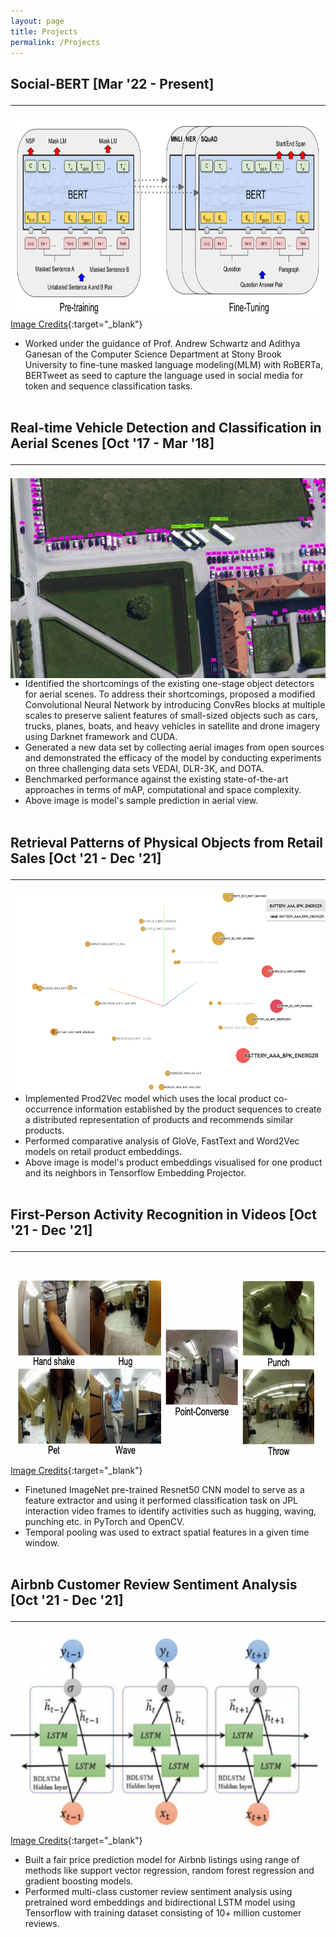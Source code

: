 ```yaml
---
layout: page
title: Projects
permalink: /Projects
---
```

## __Social-BERT [Mar '22 - Present]__ <hr>
<p class="full-width"><img src="/public/pic010.jpg" style="width:36rem;height:20rem" align="left"/></p><br><br><br><br><br><br><br><br><br><br><br><br><br><br>

[Image Credits](https://www.researchgate.net/figure/BERT-architecture-1_fig1_340295341){:target="_blank"}<br>
- Worked under the guidance of Prof. Andrew Schwartz and Adithya Ganesan of the Computer Science Department at Stony Brook University to fine-tune masked language modeling(MLM) with RoBERTa, BERTweet as seed to capture the language used in social media for token and sequence classification tasks. <br><br>

## __Real-time Vehicle Detection and Classification in Aerial Scenes [Oct '17 - Mar '18]__ <hr>
<p class="full-width"><img src="/public/pic006.jpg" style="width:36rem;height:20rem" align="left"/></p><br><br><br><br><br><br><br><br><br><br><br><br><br><br>

- Identified the shortcomings of the existing one-stage object detectors for aerial scenes. To address their shortcomings, proposed a modified Convolutional Neural Network by introducing ConvRes blocks at multiple scales to preserve salient features of small-sized objects such as cars, trucks, planes, boats, and heavy vehicles in satellite and drone imagery using Darknet framework and CUDA.
- Generated a new data set by collecting aerial images from open sources and demonstrated the efficacy of the model by conducting experiments on three challenging data sets VEDAI, DLR-3K, and DOTA. 
- Benchmarked performance against the existing state-of-the-art approaches in terms of mAP, computational and space complexity.
- Above image is model's sample prediction in aerial view.
<br><br>

## __Retrieval Patterns of Physical Objects from Retail Sales [Oct '21 - Dec '21]__ <hr>
<p class="full-width"><img src="/public/pic008.jpg" style="width:36rem;height:20rem" align="left"/></p><br><br><br><br><br><br><br><br><br><br><br><br><br><br>

 - Implemented Prod2Vec model which uses the local product co-occurrence information established by the product sequences to create a distributed representation of products and recommends similar products. 
 - Performed comparative analysis of GloVe, FastText and Word2Vec models on retail product embeddings.
 - Above image is model's product embeddings visualised for one product and its neighbors in Tensorflow Embedding Projector. <br><br>

## __First-Person Activity Recognition in Videos [Oct '21 - Dec '21]__ <hr>
<p class="full-width"><img src="/public/pic009.jpg" style="width:36rem;height:20rem" align="left"/></p><br><br><br><br><br><br><br><br><br><br><br><br><br><br>

[Image Credits](http://michaelryoo.com/papers/cvpr2013_ryoo.pdf){:target="_blank"}<br>

 - Finetuned ImageNet pre-trained Resnet50 CNN model to serve as a feature extractor and using it performed classification task on JPL interaction video frames to identify activities such as hugging, waving, punching etc. in PyTorch and OpenCV. 
 - Temporal pooling was used to extract spatial features in a given time window. <br><br>

## __Airbnb Customer Review Sentiment Analysis [Oct '21 - Dec '21]__ <hr>

<p class="full-width"><img src="/public/pic007.jpg" style="width:36rem;height:20rem" align="left"/></p><br><br><br><br><br><br><br><br><br><br><br><br><br><br>

[Image Credits](http://www.gabormelli.com/RKB/Bidirectional_LSTM_%28BiLSTM%29_Model){:target="_blank"}<br>

 - Built a fair price prediction model for Airbnb listings using range of methods like support vector regression, random forest regression and gradient boosting models. 
 - Performed multi-class customer review sentiment analysis using pretrained word embeddings and bidirectional LSTM model using Tensorflow with training dataset consisting of 10+ million customer reviews. <br><br>
